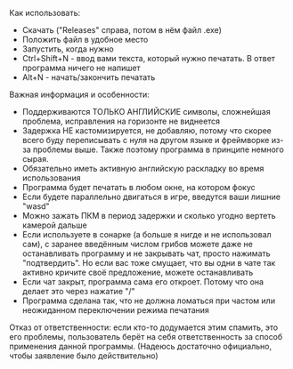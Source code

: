 Как использовать:
- Скачать ("Releases" справа, потом в нём файл .exe)
- Положить файл в удобное место
- Запустить, когда нужно
- Ctrl+Shift+N - ввод вами текста, который нужно печатать. В ответ программа ничего не напишет
- Alt+N - начать/закончить печатать

Важная информация и особенности:
- Поддерживаются ТОЛЬКО АНГЛИЙСКИЕ символы, сложнейшая проблема, исправления на горизонте не виднеется
- Задержка НЕ кастомизируется, не добавляю, потому что скорее всего буду переписывать с нуля на другом языке и фреймворке из-за проблемы выше. Также поэтому программа в принципе немного сырая.
- Обязательно иметь активную английскую раскладку во время использования
- Программа будет печатать в любом окне, на котором фокус
- Если будете параллельно двигаться в игре, введутся ваши лишние "wasd"
- Можно зажать ПКМ в период задержки и сколько угодно вертеть камерой дальше
- Если используете в сонарке (а больше я нигде и не использовал сам), с заранее введённым числом грибов можете даже не останавливать программу и не закрывать чат, просто нажимать "подтвердить". Но если вас тоже смущает, что вы одни в чате так активно кричите своё предложение, можете останавливать
- Если чат закрыт, программа сама его откроет. Потому что она делает это через нажатие "/"
- Программа сделана так, что не должна ломаться при частом или неожиданном переключении режима печатания

Отказ от ответственности: если кто-то додумается этим спамить, это его проблемы, пользователь берёт на себя ответственность за способ применения данной программы. (Надеюсь достаточно официально, чтобы заявление было действительно)
